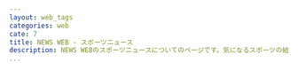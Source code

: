 ```yaml
---
layout: web_tags
categories: web
cate: 7
title: NEWS WEB - スポーツニュース
description: NEWS WEBのスポーツニュースについてのページです。気になるスポーツの結果や海外で戦うトップ選手たちの動向。オリンピックやパラリンピック関係のニュースや話題も。
...
```

